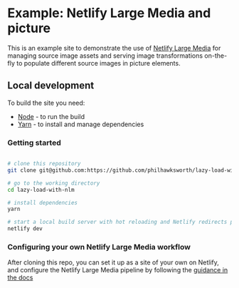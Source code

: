 # Example: Netlify Large Media and picture

This is an example site to demonstrate the use of [Netlify Large Media](https://www.netlify.com/products/large-media/?utm_source=github&utm_medium=nlm-example-pnh&utm_campaign=devex) for managing source image assets and serving image transformations on-the-fly to populate different source images in picture elements.


## Local development

To build the site you need:

- [Node](https://nodejs.org) - to run the build
- [Yarn](https://yarnpkg.com) - to install and manage dependencies


### Getting started

```bash

# clone this repository
git clone git@github.com:https://github.com/philhawksworth/lazy-load-with-nlm.git

# go to the working directory
cd lazy-load-with-nlm

# install dependencies
yarn

# start a local build server with hot reloading and Netlify redirects proxying
netlify dev
```

### Configuring your own Netlify Large Media workflow

After cloning this repo, you can set it up as a site of your own on Netlify, and configure the Netlify Large Media pipeline by following the [guidance in the docs](https://www.netlify.com/docs/large-media/?utm_source=github&utm_medium=nlm-example-pnh&utm_campaign=devex)
